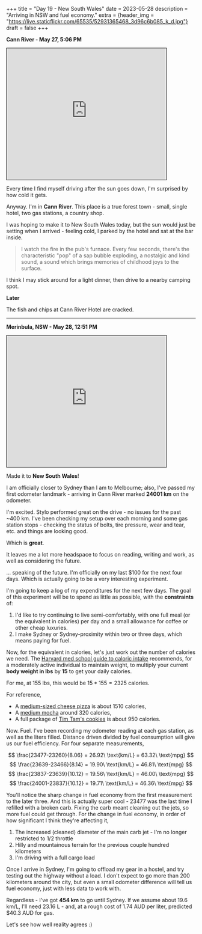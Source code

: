+++
title = "Day 19 - New South Wales"
date = 2023-05-28
description = "Arriving in NSW and fuel economy."
extra = {header_img = "https://live.staticflickr.com/65535/52931365468_3d96c6b085_k_d.jpg"}
draft = false
+++

**Cann River - May 27, 5:06 PM**

<iframe width="425" height="350" frameborder="0" scrolling="no" marginheight="0" marginwidth="0" src="https://www.openstreetmap.org/export/embed.html?bbox=149.14695739746097%2C-37.568774879331166%2C149.15425300598147%2C-37.56343423116989&amp;layer=mapnik&amp;marker=-37.56610460311276%2C149.1506052017212" style="border: 1px solid black"></iframe>

Every time I find myself driving after the sun goes down, I'm surprised by how cold it gets.

Anyway. I'm in **Cann River**. This place is a true forest town - small, single hotel, two gas stations, a country shop. 

I was hoping to make it to New South Wales today, but the sun would just be setting when I arrived - feeling cold, I parked by the hotel and sat at the bar inside. 

> I watch the fire in the pub's furnace. Every few seconds, there's the characteristic "pop" of a sap bubble exploding, a nostalgic and kind sound, a sound which brings memories of childhood joys to the surface.

I think I may stick around for a light dinner, then drive to a nearby camping spot. 

**Later**

The fish and chips at Cann River Hotel are cracked. 

---

**Merinbula, NSW - May 28, 12:51 PM**

<iframe width="425" height="350" frameborder="0" scrolling="no" marginheight="0" marginwidth="0" src="https://www.openstreetmap.org/export/embed.html?bbox=149.89604473114017%2C-36.900077295782474%2C149.9252271652222%2C-36.87852210415613&amp;layer=mapnik&amp;marker=-36.88930046074878%2C149.91063594818115" style="border: 1px solid black"></iframe>

Made it to **New South Wales**! 

I am officially closer to Sydney than I am to Melbourne; also, I've passed my first odometer landmark - arriving in Cann River marked **24001 km** on the odometer.

I'm excited. Stylo performed great on the drive - no issues for the past ~400 km. I've been checking my setup over each morning and some gas station stops - checking the status of bolts, tire pressure, wear and tear, etc. and things are looking good. 

Which is **great**. 

It leaves me a lot more headspace to focus on reading, writing and work, as well as considering the future. 

... speaking of the future. I'm officially on my last \$100 for the next four days. Which is actually going to be a very interesting experiment. 

I'm going to keep a log of my expenditures for the next few days. The goal of this experiment will be to spend as little as possible, with the **constraints** of:

1. I'd like to try continuing to live semi-comfortably, with one full meal (or the equivalent in calories) per day and a small allowance for coffee or other cheap luxuries.
2. I make Sydney or Sydney-proximity within two or three days, which means paying for fuel. 

Now, for the equivalent in calories, let's just work out the number of calories we need. The [Harvard med school guide to caloric intake](https://www.health.harvard.edu/staying-healthy/calorie-counting-made-easy) recommends, for a moderately active individual to maintain weight, to multiply your current **body weight in lbs** by **15** to get your daily calories.

For me, at 155 lbs, this would be $15*155=2325$ calories. 

For reference,
* A [medium-sized cheese pizza](https://www.dominos.com/assets/derived/pdf/DominosNutritionGuide.pdf) is about $1510$ calories,
* A [medium mocha](https://www.starbucks.com/menu/product/2122615/hot/nutrition) around $320$ calories,
* A full package of [Tim Tam's cookies](https://giantfood.com/groceries/snacks/cookies/more-cookies/more-types-of-cookies/arnotts-tim-tam-cookie-original-7-oz-pkg.html) is about $950$ calories.

Now. Fuel. I've been recording my odometer reading at each gas station, as well as the liters filled. Distance driven divided by fuel consumption will give us our fuel efficiency. For four separate measurements,

$$
\frac{23477-23260}{8.06} = 26.92\ \text{km/L} = 63.32\ \text{mpg}
$$
$$
\frac{23639-23466}{8.14} = 19.90\ \text{km/L} = 46.81\ \text{mpg}
$$
$$
\frac{23837-23639}{10.12} = 19.56\ \text{km/L} = 46.00\ \text{mpg}
$$
$$
\frac{24001-23837}{10.12} = 19.71\ \text{km/L} = 46.36\ \text{mpg}
$$

You'll notice the sharp change in fuel economy from the first measurement to the later three. And this is actually super cool - 23477 was the last time I refilled with a broken carb. Fixing the carb meant cleaning out the jets, so more fuel could get through. For the change in fuel economy, in order of how significant I think they're affecting it,

1. The increased (cleaned) diameter of the main carb jet - I'm no longer restricted to 1/2 throttle
2. Hilly and mountainous terrain for the previous couple hundred kilometers
3. I'm driving with a full cargo load

Once I arrive in Sydney, I'm going to offload my gear in a hostel, and try testing out the highway without a load. I don't expect to go more than 200 kilometers around the city, but even a small odometer difference will tell us fuel economy, just with less data to work with. 

Regardless - I've got **454 km** to go until Sydney. If we assume about 19.6 km/L, I'll need 23.16 L - and, at a rough cost of 1.74 AUD per liter, predicted \$40.3 AUD for gas. 

Let's see how well reality agrees :)